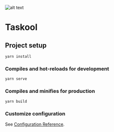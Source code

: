 

![alt text](https://cdn1.bbcode0.com/uploads/2021/3/28/b635628f4b4241ef3ad26cfac1813652-full.png)






# Taskool

## Project setup
```
yarn install
```

### Compiles and hot-reloads for development
```
yarn serve
```

### Compiles and minifies for production
```
yarn build
```

### Customize configuration
See [Configuration Reference](https://cli.vuejs.org/config/).
